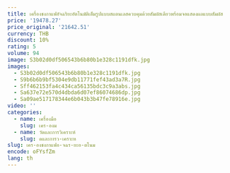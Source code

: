 ```yaml
---
title: เครื่องชงกาแฟอัจฉริยะอัตโนมัติเต็มรูปแบบสแตนเลสควบคุมด้วยสัมผัสเดียวพร้อมจอแสดงผลแบบสัมผัส
price: '19478.27'
price_original: '21642.51'
currency: THB
discount: 10%
rating: 5
volume: 94
image: S3b02d0df506543b6b80b1e328c1191dfk.jpg
images:
  - S3b02d0df506543b6b80b1e328c1191dfk.jpg
  - S9b6b6b9bf5304e9db11771fef43ad3a7R.jpg
  - Sff462153fa4c434ca56135bdc3c9a3abs.jpg
  - Sa637e72e570d4dbda6d07ef86074686dp.jpg
  - Sa09ae517178344e6b043b3b47fe78916e.jpg
video: ''
categories:
  - name: เครื่องมือ
    slug: เคร-องม
  - name: วัดและการวิเคราะห์
    slug: ดและการว-เคราะห
slug: เคร-องชงกาแฟอ-จฉร-ยะอ-ตโนม
encode: oFYsfZm
lang: th
---
```

  